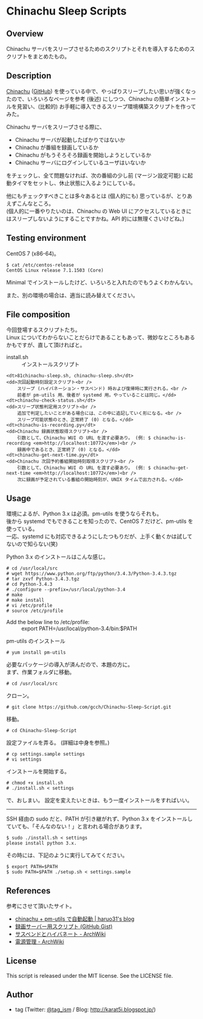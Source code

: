 # Chinachu Sleep Scripts

## Overview
Chinachu サーバをスリープさせるためのスクリプトとそれを導入するためのスクリプトをまとめたもの。


## Description
[Chinachu](https://chinachu.moe/) ([GitHub](https://github.com/kanreisa/Chinachu)) を使っている中で、やっぱりスリープしたい思いが強くなったので、いろいろなページを参考 (後述) にしつつ、Chinachu の簡単インストールを見習い、(比較的) お手軽に導入できるスリープ環境構築スクリプトを作ってみた。

Chinachu サーバをスリープさせる際に、

* Chinachu サーバが起動したばかりではないか
* Chinachu が番組を録画しているか
* Chinachu がもうそろそろ録画を開始しようとしているか
* Chinachu サーバにログインしているユーザはいないか

をチェックし、全て問題なければ、次の番組の少し前 (マージン設定可能) に起動タイマをセットし、休止状態に入るようにしている。

他にもチェックすべきことは多々あるとは (個人的にも) 思っているが、とりあえずこんなところ。  
(個人的に一番やりたいのは、Chinachu の Web UI にアクセスしているときにはスリープしないようにすることですかね。API 的には無理くさいけどね。)


## Testing environment
CentOS 7 (x86-64)。

    $ cat /etc/centos-release
    CentOS Linux release 7.1.1503 (Core)

Minimal でインストールしたけど、いろいろと入れたのでもうよくわかんない。

また、別の環境の場合は、適当に読み替えてください。


## File composition
今回登場するスクリプトたち。  
Linux についてわからないことだらけであることもあって、微妙なところもあるかもですが、直して頂ければと。
<dl>
    <dt>install.sh</dt>
    <dd>インストールスクリプト</dd>
    
    <dt>81chinachu-sleep.sh, chinachu-sleep.sh</dt>
    <dd>次回起動時刻設定スクリプト<br />
        スリープ (ハイバネーション・サスペンド) 時および復帰時に実行される。<br />
        前者が pm-utils 用、後者が systemd 用。やっていることは同じ。</dd>
    <dt>chinachu-check-status.sh</dt>
    <dd>スリープ状態判定用スクリプト<br />
        追加で判定したいことがある場合には、この中に追記していく形になる。<br />
        スリープ可能状態のとき、正常終了 (0) となる。</dd>
    <dt>chinachu-is-recording.py</dt>
    <dd>Chinachu 録画状態取得スクリプト<br />
        引数として、Chinachu WUI の URL を渡す必要あり。 (例: $ chinachu-is-recording <em>http://localhost:10772</em>)<br />
        録画中であるとき、正常終了 (0) となる。</dd>
    <dt>chinachu-get-next-time.py</dt>
    <dd>Chinachu 次回予約番組開始時刻取得スクリプト<br />
        引数として、Chinachu WUI の URL を渡す必要あり。 (例: $ chinachu-get-next-time <em>http://localhost:10772</em>)<br />
        次に録画が予定されている番組の開始時刻が、UNIX タイムで出力される。</dd>
</dl>


## Usage
環境によるが、Python 3.x は必須。pm-utils を使うならそれも。  
後から systemd でもできることを知ったので、CentOS 7 だけど、pm-utils を使っている。  
一応、systemd にも対応できるようにしたつもりだが、上手く動くかは試してないので知らない(笑)

Python 3.x のインストールはこんな感じ。

    # cd /usr/local/src
    # wget https://www.python.org/ftp/python/3.4.3/Python-3.4.3.tgz
    # tar zxvf Python-3.4.3.tgz
    # cd Python-3.4.3
    # ./configure --prefix=/usr/local/python-3.4
    # make
    # make install
    # vi /etc/profile
    # source /etc/profile

<dl>
    <dt>Add the below line to /etc/profile:</dt>
    <dd>export PATH=/usr/local/python-3.4/bin:$PATH</dd>
</dl>

pm-utils のインストール

    # yum install pm-utils

必要なパッケージの導入が済んだので、本題の方に。  
まず、作業フォルダに移動。

    # cd /usr/local/src

クローン。

    # git clone https://github.com/gcch/Chinachu-Sleep-Script.git

移動。

    # cd Chinachu-Sleep-Script

設定ファイルを弄る。 (詳細は中身を参照。)

    # cp settings.sample settings
    # vi settings

インストールを開始する。

    # chmod +x install.sh
    # ./install.sh < settings

で、おしまい。
設定を変えたいときは、もう一度インストールをすればいい。

---

SSH 経由の sudo だと、PATH が引き継がれず、Python 3.x をインストールしていても、「そんなのない！」と言われる場合があります。

    $ sudo ./install.sh < settings
    please install python 3.x.

その時には、下記のように実行してみてください。

    $ export PATH=$PATH
    $ sudo PATH=$PATH ./setup.sh < settings.sample


## References
参考にさせて頂いたサイト。
* [chinachu + pm-utils で自動起動 | haruo31's blog](http://haruo31.underthetree.jp/2013/09/04/chinachu-pm-utils-%E3%81%A7%E8%87%AA%E5%8B%95%E8%B5%B7%E5%8B%95/)
* [録画サーバー用スクリプト (GitHub Gist)](https://gist.github.com/jtwp470/ca92c6a7b3d1c819acdc)
* [サスペンドとハイバネート - ArchWiki](https://wiki.archlinuxjp.org/index.php/%E3%82%B5%E3%82%B9%E3%83%9A%E3%83%B3%E3%83%89%E3%81%A8%E3%83%8F%E3%82%A4%E3%83%90%E3%83%8D%E3%83%BC%E3%83%88)
* [電源管理 - ArchWiki](https://wiki.archlinuxjp.org/index.php/%E9%9B%BB%E6%BA%90%E7%AE%A1%E7%90%86)


## License
This script is released under the MIT license. See the LICENSE file.


## Author
* tag (Twitter: [@tag_ism](https://twitter.com/tag_ism "tag (@tag_ism) | Twitter") / Blog: http://karat5i.blogspot.jp/)
